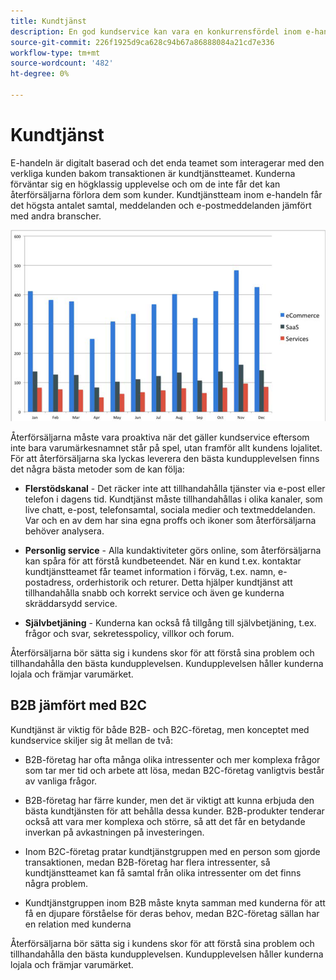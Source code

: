 ```yaml
---
title: Kundtjänst
description: En god kundservice kan vara en konkurrensfördel inom e-handeln.
source-git-commit: 226f1925d9ca628c94b67a86888084a21cd7e336
workflow-type: tm+mt
source-wordcount: '482'
ht-degree: 0%

---
```



# Kundtjänst

E-handeln är digitalt baserad och det enda teamet som interagerar med den verkliga kunden bakom transaktionen är kundtjänstteamet. Kunderna förväntar sig en högklassig upplevelse och om de inte får det kan återförsäljarna förlora dem som kunder. Kundtjänstteam inom e-handeln får det högsta antalet samtal, meddelanden och e-postmeddelanden jämfört med andra branscher.

![Diagram över kundtjänst](../../assets/playbooks/customer-service-chart.png)

Återförsäljarna måste vara proaktiva när det gäller kundservice eftersom inte bara varumärkesnamnet står på spel, utan framför allt kundens lojalitet. För att återförsäljarna ska lyckas leverera den bästa kundupplevelsen finns det några bästa metoder som de kan följa:

- **Flerstödskanal** - Det räcker inte att tillhandahålla tjänster via e-post eller telefon i dagens tid. Kundtjänst måste tillhandahållas i olika kanaler, som live chatt, e-post, telefonsamtal, sociala medier och textmeddelanden. Var och en av dem har sina egna proffs och ikoner som återförsäljarna behöver analysera.

- **Personlig service** - Alla kundaktiviteter görs online, som återförsäljarna kan spåra för att förstå kundbeteendet. När en kund t.ex. kontaktar kundtjänstteamet får teamet information i förväg, t.ex. namn, e-postadress, orderhistorik och returer. Detta hjälper kundtjänst att tillhandahålla snabb och korrekt service och även ge kunderna skräddarsydd service.

- **Självbetjäning** - Kunderna kan också få tillgång till självbetjäning, t.ex. frågor och svar, sekretesspolicy, villkor och forum.

Återförsäljarna bör sätta sig i kundens skor för att förstå sina problem och tillhandahålla den bästa kundupplevelsen. Kundupplevelsen håller kunderna lojala och främjar varumärket.

## B2B jämfört med B2C

Kundtjänst är viktig för både B2B- och B2C-företag, men konceptet med kundservice skiljer sig åt mellan de två:

- B2B-företag har ofta många olika intressenter och mer komplexa frågor som tar mer tid och arbete att lösa, medan B2C-företag vanligtvis består av vanliga frågor.

- B2B-företag har färre kunder, men det är viktigt att kunna erbjuda den bästa kundtjänsten för att behålla dessa kunder. B2B-produkter tenderar också att vara mer komplexa och större, så att det får en betydande inverkan på avkastningen på investeringen.

- Inom B2C-företag pratar kundtjänstgruppen med en person som gjorde transaktionen, medan B2B-företag har flera intressenter, så kundtjänstteamet kan få samtal från olika intressenter om det finns några problem.

- Kundtjänstgruppen inom B2B måste knyta samman med kunderna för att få en djupare förståelse för deras behov, medan B2C-företag sällan har en relation med kunderna

Återförsäljarna bör sätta sig i kundens skor för att förstå sina problem och tillhandahålla den bästa kundupplevelsen. Kundupplevelsen håller kunderna lojala och främjar varumärket.
